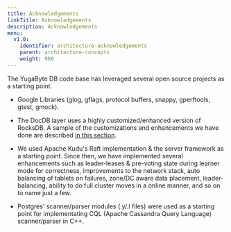 ```yaml
---
title: Acknowledgements
linkTitle: Acknowledgements
description: Acknowledgements
menu:
  v1.0:
    identifier: architecture-acknowledgements
    parent: architecture-concepts
    weight: 980
---
```


The YugaByte DB code base has leveraged several open source projects as a starting point.

* Google Libraries (glog, gflags, protocol buffers, snappy, gperftools, gtest, gmock).

* The DocDB layer uses a highly customized/enhanced version of RocksDB. A sample of the customizations and enhancements we have done are described [in this section](../persistence/#introduction).

* We used Apache Kudu's Raft implementation & the server framework as a starting point. Since then, we have implemented several enhancements such as leader-leases & pre-voting state during learner mode for correctness, improvements to the network stack, auto balancing of tablets on failures, zone/DC aware data placement, leader-balancing, ability to do full cluster moves in a online manner, and so on to name just a few.

* Postgres' scanner/parser modules (.y/.l files) were used as a starting point for implementating CQL (Apache Cassandra Query Language) scanner/parser in C++.
